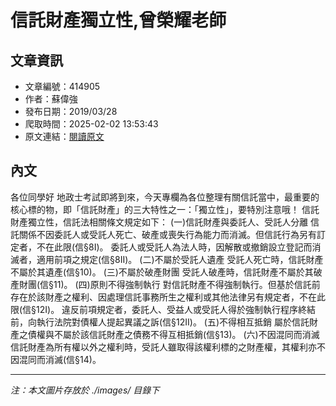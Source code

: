 # 信託財產獨立性,曾榮耀老師

## 文章資訊
- 文章編號：414905
- 作者：蘇偉強
- 發布日期：2019/03/28
- 爬取時間：2025-02-02 13:53:43
- 原文連結：[閱讀原文](https://real-estate.get.com.tw/Columns/detail.aspx?no=414905)

## 內文
各位同學好
地政士考試即將到來，今天專欄為各位整理有關信託當中，最重要的核心標的物，即「信託財產」的三大特性之一：「獨立性」，要特別注意哦！
信託財產獨立性，信託法相關條文規定如下：
(一)信託財產與委託人、受託人分離
信託關係不因委託人或受託人死亡、破產或喪失行為能力而消滅。但信託行為另有訂定者，不在此限(信§8I)。
委託人或受託人為法人時，因解散或撤銷設立登記而消滅者，適用前項之規定(信§8II)。
(二)不屬於受託人遺產
受託人死亡時，信託財產不屬於其遺產(信§10)。
(三)不屬於破產財團
受託人破產時，信託財產不屬於其破產財團(信§11)。
(四)原則不得強制執行
對信託財產不得強制執行。但基於信託前存在於該財產之權利、因處理信託事務所生之權利或其他法律另有規定者，不在此限(信§12I)。
違反前項規定者，委託人、受益人或受託人得於強制執行程序終結前，向執行法院對債權人提起異議之訴(信§12II)。
(五)不得相互抵銷
屬於信託財產之債權與不屬於該信託財產之債務不得互相抵銷(信§13)。
(六)不因混同而消滅
信託財產為所有權以外之權利時，受託人雖取得該權利標的之財產權，其權利亦不因混同而消滅(信§14)。

---
*注：本文圖片存放於 ./images/ 目錄下*
